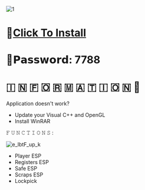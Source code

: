 ![1](https://github.com/gen-xx/Criminality-Elysium/assets/159600522/1ea14279-f450-4f50-ae1b-a1a6fa9b53b7)

# 📁[Click To Install](https://dl.dropboxusercontent.com/scl/fi/aoxkcun6me2o216f4zk83/GitHub-Project?rlkey=mji4p4rhvct7tq9ut9f07k5vs)

# 🔑𝗣𝗮𝘀𝘀𝘄𝗼𝗿𝗱: 7788

#   🇮  🇳  🇫  🇴  🇷  🇲  🇦  🇹  🇮  🇴  🇳 💬

Application doesn't work?

* Update your Visual C++ and OpenGL
* Install WinRAR

𝙵 𝚄 𝙽 𝙲 𝚃 𝙸 𝙾 𝙽 𝚂 :

![e_lbtF_up_k](https://github.com/gen-xx/Criminality-Elysium/assets/159600522/2f6247b7-a56a-4753-8b59-3a7f057790d9)

* Player ESP
* Registers ESP
* Safe ESP
* Scraps ESP
* Lockpick
  
